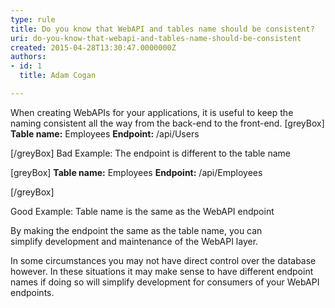 ```yaml
---
type: rule
title: Do you know that WebAPI and tables name should be consistent?
uri: do-you-know-that-webapi-and-tables-name-should-be-consistent
created: 2015-04-28T13:30:47.0000000Z
authors:
- id: 1
  title: Adam Cogan

---
```


When creating WebAPIs for your applications, it is useful to keep the naming consistent all the way from the back-end to the front-end. 
[greyBox]
  **Table name:**  Employees
 **Endpoint:**  /api/Users
 
[/greyBox]
Bad Example: The endpoint is different to the table name




[greyBox]
  **Table name:**  Employees
 **Endpoint:**  /api/Employees
 
[/greyBox]

Good Example: Table name is the same as the WebAPI endpoint


By making the endpoint the same as the table name, you can simplify development and maintenance of the WebAPI layer.

In some circumstances you may not have direct control over the database however. In these situations it may make sense to have different endpoint names if doing so will simplify development for consumers of your WebAPI endpoints.

